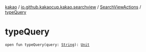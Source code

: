 [kakao](../../index.md) / [io.github.kakaocup.kakao.searchview](../index.md) / [SearchViewActions](index.md) / [typeQuery](./type-query.md)

# typeQuery

`open fun typeQuery(query: `[`String`](https://kotlinlang.org/api/latest/jvm/stdlib/kotlin/-string/index.html)`): `[`Unit`](https://kotlinlang.org/api/latest/jvm/stdlib/kotlin/-unit/index.html)